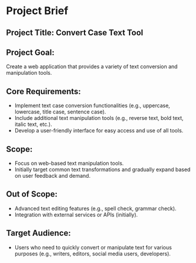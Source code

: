 # Project Brief

## Project Title: Convert Case Text Tool

## Project Goal:
Create a web application that provides a variety of text conversion and manipulation tools.

## Core Requirements:
- Implement text case conversion functionalities (e.g., uppercase, lowercase, title case, sentence case).
- Include additional text manipulation tools (e.g., reverse text, bold text, italic text, etc.).
- Develop a user-friendly interface for easy access and use of all tools.

## Scope:
- Focus on web-based text manipulation tools.
- Initially target common text transformations and gradually expand based on user feedback and demand.

## Out of Scope:
- Advanced text editing features (e.g., spell check, grammar check).
- Integration with external services or APIs (initially).

## Target Audience:
- Users who need to quickly convert or manipulate text for various purposes (e.g., writers, editors, social media users, developers).
